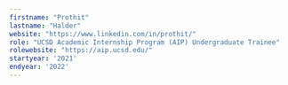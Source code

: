 ```yaml
---
firstname: "Prothit"
lastname: "Halder"
website: "https://www.linkedin.com/in/prothit/"
role: "UCSD Academic Internship Program (AIP) Undergraduate Trainee"
rolewebsite: "https://aip.ucsd.edu/"
startyear: '2021'
endyear: '2022'
---
```

